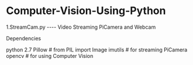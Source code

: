 # Computer-Vision-Using-Python
1.StreamCam.py
 ---- Video Streaming PiCamera and Webcam

Dependencies

python 2.7
Pillow # from PIL import Image
imutils # for streaming PiCamera
opencv # for using Computer Vision
